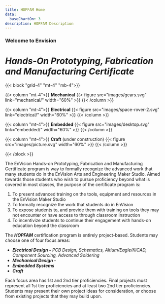 ```yaml
---
title: HOPFAM Home
data:
  baseChartOn: 3
description: HOPFAM Description
---
```

### Welcome to Envision

# *Hands-On Prototyping, Fabrication and Manufacturing Certificate*

{{< block "grid-4" "mt-4" "mb-4">}}

{{< column  "mt-4">}}
**Mechanical**
{{< figure src="images/gears.svg" link="mechanical/" width="60%" >}}
{{< /column >}}

{{< column "mt-4">}}
**Electrical**
{{< figure src="images/space-rover-2.svg" link="electrical/" width="60%" >}}
{{< /column >}}

{{< column "mt-4">}}
**Embedded**
{{< figure src="images/desktop.svg" link="embedded/" width="60%" >}}
{{< /column >}}

{{< column "mt-4">}}
**Craft** (under construction)
{{< figure src="images/picture.svg" width="60%" >}}
{{< /column >}}

{{< /block >}}

The EnVision Hands-on Prototyping, Fabrication and Manufacturing Certificate program is way to formally recognize the advanced work that many students do in the EnVision Arts and Engineering Maker Studio. Aimed towards those students who wish to pursue proficiency beyond what is covered in most classes, the purpose of the certificate program is:

1. To present advanced training on the tools, equipment and resources in the EnVision Maker Studio
2. To formally recognize the work that students do in EnVision
3. To expose students to, and provide them with training on tools they may not encounter or have access to through classroom instruction
4. To incentivize students to continue their engagement with hands-on education beyond the classroom

The ***HOPFAM*** certification program is entirely project-based. Students may choose one of four focus areas:

* ***Electrical Design -** PCB Design, Schematics, Altium/Eagle/KiCAD, Component Sourcing, Advanced Soldering*
* ***Mechanical Design -*** 
* ***Embedded Systems***
* ***Craft***

Each focus area has 1st and 2nd tier proficiencies. Final projects must represent all 1st tier proficiencies and at least two 2nd tier proficiencies. Students may present their own project ideas for consideration, or choose from existing projects that they may build upon.